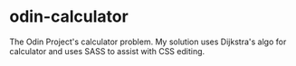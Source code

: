 # odin-calculator

The Odin Project's calculator problem. My solution uses Dijkstra's algo for calculator and uses SASS to assist with CSS editing.
